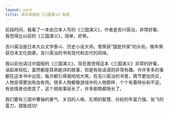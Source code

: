 ```yaml
---
layout: post
title: 读日本版的《三国演义》有感
---
```



前段时间，我看了一本由日本人写的《三国演义》，作者是吉川英治，非常好看，我觉得比以前的《三国演义》，简单，好笑。

吉川英治是日本大众文学泰斗、历史小说大师。曾荣获“国民作家”的头衔，晚年荣获日本文化勋章。吉川英治的书有现代和古代的风味。

我以前也读过中国版的《三国演义》，现在我觉得这本《三国演义》非常的好看，读起来轻松，虽然都是耳熟能详的故事，但是有些话语则非常有趣。许许多多的事都在这本书中出现，每次都引得我哈哈大笑。在吉川英治的书里，情节更加充实，人物变得更加有血有肉。很多人物都像游戏中的人物那样，个个有着特长和不足。有些情景也改变了，这个把故事延长了，许多剧情都拖长了。

我们要有三国中曹操的勇气、关羽的人格、孔明的智慧、孙权的年富力强、张飞的蛮力，就能成功!
